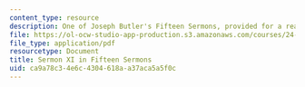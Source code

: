 ```yaml
---
content_type: resource
description: One of Joseph Butler's Fifteen Sermons, provided for a reading assignment.
file: https://ol-ocw-studio-app-production.s3.amazonaws.com/courses/24-120-moral-psychology-spring-2009/ca9a78c34e6c4304618aa37aca5a5f0c_MIT24_120s09_read01.pdf
file_type: application/pdf
resourcetype: Document
title: Sermon XI in Fifteen Sermons
uid: ca9a78c3-4e6c-4304-618a-a37aca5a5f0c
---
```

